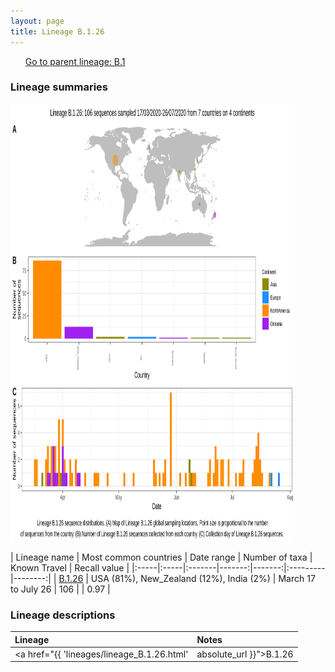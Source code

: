 ```yaml
---
layout: page
title: Lineage B.1.26
---
```




<p>
<ul class="actions small">
	 <a href="{{ 'lineages/lineage_B.1.html' | absolute_url }}" class="button special fit">Go to parent lineage: B.1</a>
</ul>
</p>
<h3> Lineage summaries</h3>

<img src="../assets/images/B.1.26.svg" alt="B.1.26 lineage summary figure" width="90%" height="700px" />


| Lineage name | Most common countries | Date range | Number of taxa | Known Travel | Recall value |
|:-----|:-----|:-------|-------:|-------:|:---------|--------:|
| <a href="{{ 'lineages/lineage_B.1.26.html' | absolute_url }}">B.1.26</a> | USA (81%), New_Zealand (12%), India (2%) | March 17 to July 26 | 106 |  | 0.97 |

<h3>Lineage descriptions</h3>

| Lineage | Notes |
|:-----|:-----|
| <a href="{{ 'lineages/lineage_B.1.26.html' | absolute_url }}">B.1.26</a> | New Zealand/ USA lineage  |

